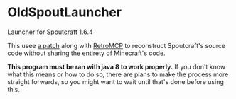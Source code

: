 # OldSpoutLauncher

Launcher for Spoutcraft 1.6.4

This usee [a patch](https://github.com/ReSpouted/Grease) along with [RetroMCP](https://github.com/ReSpouted/RetroMCP-Legacy)
to reconstruct Spoutcraft's source code without sharing the entirety of Minecraft's code.

**This program must be ran with java 8 to work properly.** If you don't know what this means or how to do so, there are
plans to make the process more straight forwards, so you might want to wait until that's done before using this.